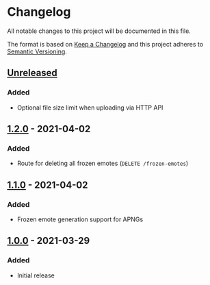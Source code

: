 # Changelog

All notable changes to this project will be documented in this file.

The format is based on [Keep a Changelog](https://keepachangelog.com/en/1.0.0/)
and this project adheres to
[Semantic Versioning](https://semver.org/spec/v2.0.0.html).

## [Unreleased]

### Added

+ Optional file size limit when uploading via HTTP API

## [1.2.0] - 2021-04-02

### Added

+ Route for deleting all frozen emotes (`DELETE /frozen-emotes`)

## [1.1.0] - 2021-04-02

### Added

+ Frozen emote generation support for APNGs

## [1.0.0] - 2021-03-29

### Added

+ Initial release

[Unreleased]: https://git.sr.ht/~mser/emote-server/tree/develop
[1.2.0]: https://git.sr.ht/~mser/emote-server/tree/1.2.0
[1.1.0]: https://git.sr.ht/~mser/emote-server/tree/1.1.0
[1.0.0]: https://git.sr.ht/~mser/emote-server/tree/1.0.0
